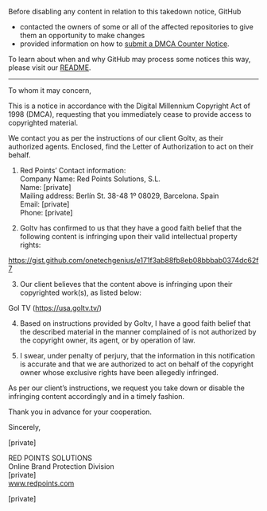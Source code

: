 Before disabling any content in relation to this takedown notice, GitHub
- contacted the owners of some or all of the affected repositories to give them an opportunity to make changes
- provided information on how to [submit a DMCA Counter Notice](https://docs.github.com/en/articles/guide-to-submitting-a-dmca-counter-notice).

To learn about when and why GitHub may process some notices this way, please visit our [README](https://github.com/github/dmca/blob/master/README.md).

---

To whom it may concern,
 
 This is a notice in accordance with the Digital Millennium Copyright Act of 1998 (DMCA), requesting that you immediately cease to provide access to copyrighted material.
 
 We contact you as per the instructions of our client Goltv, as their authorized agents. Enclosed, find the Letter of Authorization to act on their behalf.  
 
 1) Red Points’ Contact information:  
 Company Name: Red Points Solutions, S.L.  
 Name: [private]  
 Mailing address: Berlín St. 38-48 1º 08029, Barcelona. Spain  
 Email: [private]  
 Phone: [private]
 
 2) Goltv has confirmed to us that they have a good faith belief that the following content is infringing upon their valid intellectual property rights:
 
 https://gist.github.com/onetechgenius/e171f3ab88fb8eb08bbbab0374dc62f7

 
 3) Our client believes that the content above is infringing upon their copyrighted work(s), as listed below:

 Gol TV (https://usa.goltv.tv/)
 
 4) Based on instructions provided by Goltv, I have a good faith belief that the described material in the manner complained of is not authorized by the copyright owner, its agent, or by operation of law.
 
 5) I swear, under penalty of perjury, that the information in this notification is accurate and that we are authorized to act on behalf of the copyright owner whose exclusive rights have been allegedly infringed.
 
 As per our client’s instructions, we request you take down or disable the infringing content accordingly and in a timely fashion. 
 
 Thank you in advance for your cooperation.
 
 Sincerely, 
 
[private]
 
RED POINTS SOLUTIONS  
Online Brand Protection Division  
[private]  
www.redpoints.com 
 
[private]

